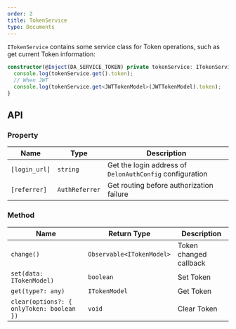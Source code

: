 ```yaml
---
order: 2
title: TokenService
type: Documents
---
```


`ITokenService` contains some service class for Token operations, such as get current Token information:

```ts
constructor(@Inject(DA_SERVICE_TOKEN) private tokenService: ITokenService) {
  console.log(tokenService.get().token);
  // When JWT
  console.log(tokenService.get<JWTTokenModel>(JWTTokenModel).token);
}
```

## API

### Property

| Name          | Type           | Description                                              |
|---------------|----------------|----------------------------------------------------------|
| `[login_url]` | `string`       | Get the login address of `DelonAuthConfig` configuration |
| `[referrer]`  | `AuthReferrer` | Get routing before authorization failure                 |

### Method

| Name | Return Type | Description |
| ----- | --- | --- |
| `change()` | `Observable<ITokenModel>` | Token changed callback |
| `set(data: ITokenModel)` | `boolean` | Set Token |
| `get(type?: any)` | `ITokenModel` | Get Token |
| `clear(options?: { onlyToken: boolean })` | `void` | Clear Token |
